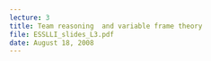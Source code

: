 ```yaml
---
lecture: 3
title: Team reasoning  and variable frame theory
file: ESSLLI_slides_L3.pdf
date: August 18, 2008
---
```

